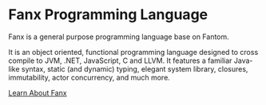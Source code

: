 # Fanx Programming Language

Fanx is a general purpose programming language base on Fantom.

It is an object oriented, functional programming language designed to cross compile to JVM, .NET, JavaScript, C and LLVM.
It features a familiar Java-like syntax, static (and dynamic) typing, elegant system library, closures, immutability, actor concurrency, and much more.

[Learn About Fanx](https://github.com/chunquedong/fanx/blob/master/doc/Index.md)